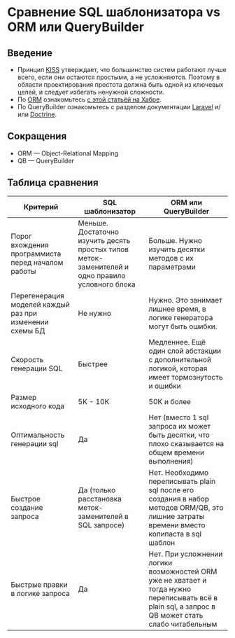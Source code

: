 
# Сравнение SQL шаблонизатора vs ORM или QueryBuilder

## Введение
* Принцип [KISS](https://ru.wikipedia.org/wiki/KISS_(%D0%BF%D1%80%D0%B8%D0%BD%D1%86%D0%B8%D0%BF)) утверждает, что большинство систем работают лучше всего, если они остаются простыми, а не усложняются. Поэтому в области проектирования простота должна быть одной из ключевых целей, и следует избегать ненужной сложности. 
* По [ORM](https://ru.wikipedia.org/wiki/ORM) ознакомьтесь [с этой статьёй на Хабре](https://m.habr.com/company/pgdayrussia/blog/328690/).
* По QueryBuilder ознакомьтесь с разделом документации [Laravel](http://laravel.su/docs/5.5/queries) и/или [Doctrine](https://www.doctrine-project.org/projects/doctrine-orm/en/2.6/reference/query-builder.html).

## Сокращения
* ORM — Object-Relational Mapping
* QB — QueryBuilder

## Таблица сравнения
Критерий | SQL шаблонизатор | ORM или QueryBuilder
---------|------------------------|---------------------
Порог вхождения программиста перед началом работы| Меньше. Достаточно изучить десять простых типов меток-заменителей и одно правило условного блока| Больше. Нужно изучить десятки методов с их параметрами
Перегенерация моделей каждый раз при изменении схемы БД| Не нужно | Нужно. Это занимает лишнее время, в логике генератора могут быть ошибки.
Скорость генерации SQL | Быстрее | Медленнее. Ещё один слой абстакции с дополнительной логикой, которая имеет тормознутость и ошибки
Размер исходного кода | 5K - 10К | 50К и более | 
Оптимальность генерации sql | Да | Нет (вместо 1 sql запроса их может быть десятки, что плохо сказывается на общем времени выполнения) 
Быстрое создание запроса | Да (только расстановка меток-заменителей в SQL запросе) | Нет. Необходимо переписывать plain sql после его создания в набор методов ORM/QB, это лишние затраты времени вместо копипаста в sql шаблон
Быстрые правки в логике запроса | Да | Нет. При усложнении логики возможностей ORM уже не хватает и тогда нужно переписывать всё в plain sql, а запрос в QB может стать слабо читабельным
